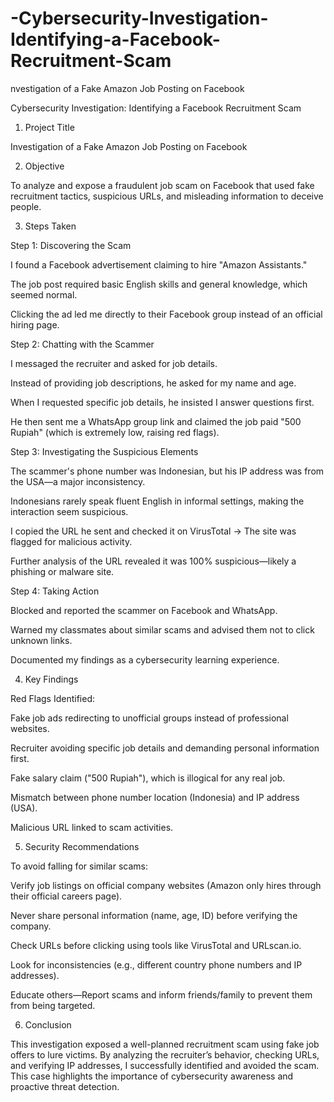 # -Cybersecurity-Investigation-Identifying-a-Facebook-Recruitment-Scam
nvestigation of a Fake Amazon Job Posting on Facebook

Cybersecurity Investigation: Identifying a Facebook Recruitment Scam

1. Project Title

Investigation of a Fake Amazon Job Posting on Facebook

2. Objective

To analyze and expose a fraudulent job scam on Facebook that used fake recruitment tactics, suspicious URLs, and misleading information to deceive people.

3. Steps Taken

Step 1: Discovering the Scam

I found a Facebook advertisement claiming to hire "Amazon Assistants."

The job post required basic English skills and general knowledge, which seemed normal.

Clicking the ad led me directly to their Facebook group instead of an official hiring page.


Step 2: Chatting with the Scammer

I messaged the recruiter and asked for job details.

Instead of providing job descriptions, he asked for my name and age.

When I requested specific job details, he insisted I answer questions first.

He then sent me a WhatsApp group link and claimed the job paid "500 Rupiah" (which is extremely low, raising red flags).


Step 3: Investigating the Suspicious Elements

The scammer's phone number was Indonesian, but his IP address was from the USA—a major inconsistency.

Indonesians rarely speak fluent English in informal settings, making the interaction seem suspicious.

I copied the URL he sent and checked it on VirusTotal → The site was flagged for malicious activity.

Further analysis of the URL revealed it was 100% suspicious—likely a phishing or malware site.


Step 4: Taking Action

Blocked and reported the scammer on Facebook and WhatsApp.

Warned my classmates about similar scams and advised them not to click unknown links.

Documented my findings as a cybersecurity learning experience.


4. Key Findings

Red Flags Identified:

Fake job ads redirecting to unofficial groups instead of professional websites.

Recruiter avoiding specific job details and demanding personal information first.

Fake salary claim ("500 Rupiah"), which is illogical for any real job.

Mismatch between phone number location (Indonesia) and IP address (USA).

Malicious URL linked to scam activities.



5. Security Recommendations

To avoid falling for similar scams:

Verify job listings on official company websites (Amazon only hires through their official careers page).

Never share personal information (name, age, ID) before verifying the company.

Check URLs before clicking using tools like VirusTotal and URLscan.io.

Look for inconsistencies (e.g., different country phone numbers and IP addresses).

Educate others—Report scams and inform friends/family to prevent them from being targeted.


6. Conclusion

This investigation exposed a well-planned recruitment scam using fake job offers to lure victims. By analyzing the recruiter’s behavior, checking URLs, and verifying IP addresses, I successfully identified and avoided the scam. This case highlights the importance of cybersecurity awareness and proactive threat detection.
